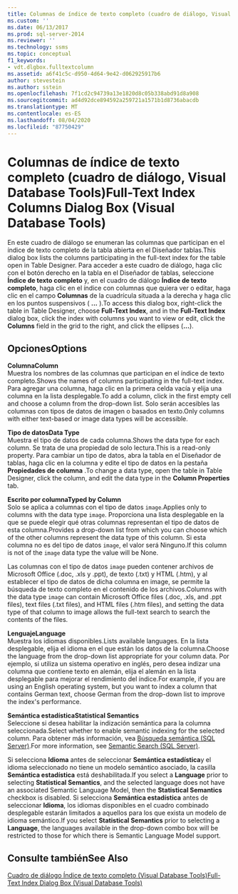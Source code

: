 ```yaml
---
title: Columnas de índice de texto completo (cuadro de diálogo, Visual Database Tools) | Microsoft Docs
ms.custom: ''
ms.date: 06/13/2017
ms.prod: sql-server-2014
ms.reviewer: ''
ms.technology: ssms
ms.topic: conceptual
f1_keywords:
- vdt.dlgbox.fulltextcolumn
ms.assetid: a6f41c5c-d950-4d64-9e42-d062925917b6
author: stevestein
ms.author: sstein
ms.openlocfilehash: 7f1cd2c94739a13e1820d8c05b338abd91d8a908
ms.sourcegitcommit: ad4d92dce894592a259721a1571b1d8736abacdb
ms.translationtype: MT
ms.contentlocale: es-ES
ms.lasthandoff: 08/04/2020
ms.locfileid: "87750429"
---
```

# <a name="full-text-index-columns-dialog-box-visual-database-tools"></a><span data-ttu-id="17207-102">Columnas de índice de texto completo (cuadro de diálogo, Visual Database Tools)</span><span class="sxs-lookup"><span data-stu-id="17207-102">Full-Text Index Columns Dialog Box (Visual Database Tools)</span></span>
  <span data-ttu-id="17207-103">En este cuadro de diálogo se enumeran las columnas que participan en el índice de texto completo de la tabla abierta en el Diseñador tablas.</span><span class="sxs-lookup"><span data-stu-id="17207-103">This dialog box lists the columns participating in the full-text index for the table open in Table Designer.</span></span> <span data-ttu-id="17207-104">Para acceder a este cuadro de diálogo, haga clic con el botón derecho en la tabla en el Diseñador de tablas, seleccione **Índice de texto completo** y, en el cuadro de diálogo **Índice de texto completo**, haga clic en el índice con columnas que quiera ver o editar, haga clic en el campo **Columnas** de la cuadrícula situada a la derecha y haga clic en los puntos suspensivos ( **...** ).</span><span class="sxs-lookup"><span data-stu-id="17207-104">To access this dialog box, right-click the table in Table Designer, choose **Full-Text Index**, and in the **Full-Text Index** dialog box, click the index with columns you want to view or edit, click the **Columns** field in the grid to the right, and click the ellipses (**...**).</span></span>  
  
## <a name="options"></a><span data-ttu-id="17207-105">Opciones</span><span class="sxs-lookup"><span data-stu-id="17207-105">Options</span></span>  
 <span data-ttu-id="17207-106">**Columna**</span><span class="sxs-lookup"><span data-stu-id="17207-106">**Column**</span></span>  
 <span data-ttu-id="17207-107">Muestra los nombres de las columnas que participan en el índice de texto completo.</span><span class="sxs-lookup"><span data-stu-id="17207-107">Shows the names of columns participating in the full-text index.</span></span> <span data-ttu-id="17207-108">Para agregar una columna, haga clic en la primera celda vacía y elija una columna en la lista desplegable.</span><span class="sxs-lookup"><span data-stu-id="17207-108">To add a column, click in the first empty cell and choose a column from the drop-down list.</span></span> <span data-ttu-id="17207-109">Solo serán accesibles las columnas con tipos de datos de imagen o basados en texto.</span><span class="sxs-lookup"><span data-stu-id="17207-109">Only columns with either text-based or image data types will be accessible.</span></span>  
  
 <span data-ttu-id="17207-110">**Tipo de datos**</span><span class="sxs-lookup"><span data-stu-id="17207-110">**Data Type**</span></span>  
 <span data-ttu-id="17207-111">Muestra el tipo de datos de cada columna.</span><span class="sxs-lookup"><span data-stu-id="17207-111">Shows the data type for each column.</span></span> <span data-ttu-id="17207-112">Se trata de una propiedad de solo lectura.</span><span class="sxs-lookup"><span data-stu-id="17207-112">This is a read-only property.</span></span> <span data-ttu-id="17207-113">Para cambiar un tipo de datos, abra la tabla en el Diseñador de tablas, haga clic en la columna y edite el tipo de datos en la pestaña **Propiedades de columna** .</span><span class="sxs-lookup"><span data-stu-id="17207-113">To change a data type, open the table in Table Designer, click the column, and edit the data type in the **Column Properties** tab.</span></span>  
  
 <span data-ttu-id="17207-114">**Escrito por columna**</span><span class="sxs-lookup"><span data-stu-id="17207-114">**Typed by Column**</span></span>  
 <span data-ttu-id="17207-115">Solo se aplica a columnas con el tipo de datos `image`.</span><span class="sxs-lookup"><span data-stu-id="17207-115">Applies only to columns with the data type `image`.</span></span> <span data-ttu-id="17207-116">Proporciona una lista desplegable en la que se puede elegir qué otras columnas representan el tipo de datos de esta columna.</span><span class="sxs-lookup"><span data-stu-id="17207-116">Provides a drop-down list from which you can choose which of the other columns represent the data type of this column.</span></span> <span data-ttu-id="17207-117">Si esta columna no es del tipo de datos `image`, el valor será Ninguno.</span><span class="sxs-lookup"><span data-stu-id="17207-117">If this column is not of the `image` data type the value will be None.</span></span>  
  
 <span data-ttu-id="17207-118">Las columnas con el tipo de datos `image` pueden contener archivos de Microsoft Office (.doc, .xls y .ppt), de texto (.txt) y HTML (.htm), y al establecer el tipo de datos de dicha columna en image, se permite la búsqueda de texto completo en el contenido de los archivos.</span><span class="sxs-lookup"><span data-stu-id="17207-118">Columns with the data type `image` can contain Microsoft Office files (.doc, .xls, and .ppt files), text files (.txt files), and HTML files (.htm files), and setting the data type of that column to image allows the full-text search to search the contents of the files.</span></span>  
  
 <span data-ttu-id="17207-119">**Lenguaje**</span><span class="sxs-lookup"><span data-stu-id="17207-119">**Language**</span></span>  
 <span data-ttu-id="17207-120">Muestra los idiomas disponibles.</span><span class="sxs-lookup"><span data-stu-id="17207-120">Lists available languages.</span></span> <span data-ttu-id="17207-121">En la lista desplegable, elija el idioma en el que están los datos de la columna.</span><span class="sxs-lookup"><span data-stu-id="17207-121">Choose the language from the drop-down list appropriate for your column data.</span></span> <span data-ttu-id="17207-122">Por ejemplo, si utiliza un sistema operativo en inglés, pero desea indizar una columna que contiene texto en alemán, elija el alemán en la lista desplegable para mejorar el rendimiento del índice.</span><span class="sxs-lookup"><span data-stu-id="17207-122">For example, if you are using an English operating system, but you want to index a column that contains German text, choose German from the drop-down list to improve the index's performance.</span></span>  
  
 <span data-ttu-id="17207-123">**Semántica estadística**</span><span class="sxs-lookup"><span data-stu-id="17207-123">**Statistical Semantics**</span></span>  
 <span data-ttu-id="17207-124">Seleccione si desea habilitar la indización semántica para la columna seleccionada.</span><span class="sxs-lookup"><span data-stu-id="17207-124">Select whether to enable semantic indexing for the selected column.</span></span> <span data-ttu-id="17207-125">Para obtener más información, vea [Búsqueda semántica &#40;SQL Server&#41;](../../relational-databases/search/semantic-search-sql-server.md).</span><span class="sxs-lookup"><span data-stu-id="17207-125">For more information, see [Semantic Search &#40;SQL Server&#41;](../../relational-databases/search/semantic-search-sql-server.md).</span></span>  
  
 <span data-ttu-id="17207-126">Si selecciona **Idioma** antes de seleccionar **Semántica estadística**y el idioma seleccionado no tiene un modelo semántico asociado, la casilla **Semántica estadística** está deshabilitada.</span><span class="sxs-lookup"><span data-stu-id="17207-126">If you select a **Language** prior to selecting **Statistical Semantics**, and the selected language does not have an associated Semantic Language Model, then the **Statistical Semantics** checkbox is disabled.</span></span> <span data-ttu-id="17207-127">Si selecciona **Semántica estadística** antes de seleccionar **Idioma**, los idiomas disponibles en el cuadro combinado desplegable estarán limitados a aquellos para los que exista un modelo de idioma semántico.</span><span class="sxs-lookup"><span data-stu-id="17207-127">If you select **Statistical Semantics** prior to selecting a **Language**, the languages available in the drop-down combo box will be restricted to those for which there is Semantic Language Model support.</span></span>  
  
## <a name="see-also"></a><span data-ttu-id="17207-128">Consulte también</span><span class="sxs-lookup"><span data-stu-id="17207-128">See Also</span></span>  
 [<span data-ttu-id="17207-129">Cuadro de diálogo Índice de texto completo &#40;Visual Database Tools&#41;</span><span class="sxs-lookup"><span data-stu-id="17207-129">Full-Text Index Dialog Box &#40;Visual Database Tools&#41;</span></span>](visual-database-tools.md)  
  
  
